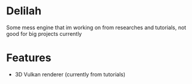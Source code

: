 # Delilah
Some mess engine that im working on from researches and tutorials, not good for big projects currently

# Features
- 3D Vulkan renderer (currently from tutorials)

